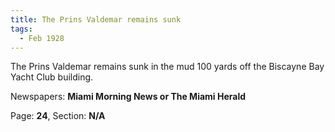```yaml
---  
title: The Prins Valdemar remains sunk  
tags:  
  - Feb 1928  
---  
```

  
The Prins Valdemar remains sunk in the mud 100 yards off the Biscayne Bay Yacht Club building.  
  
Newspapers: **Miami Morning News or The Miami Herald**  
  
Page: **24**, Section: **N/A** 
